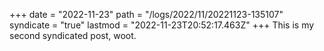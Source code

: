 +++
date = "2022-11-23"
path = "/logs/2022/11/20221123-135107"
syndicate = "true"
lastmod = "2022-11-23T20:52:17.463Z"
+++
This is my second syndicated post, woot.